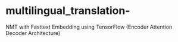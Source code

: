 # multilingual_translation-
NMT with Fasttext Embedding using TensorFlow (Encoder Attention Decoder Architecture)
